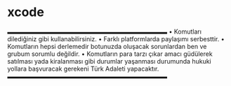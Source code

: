 # xcode
▬▬▬▬▬▬▬▬▬▬▬▬▬▬▬▬▬▬▬▬▬▬▬▬▬▬
• Komutları dilediğiniz gibi kullanabilirsiniz.
• Farklı platformlarda paylaşımı serbesttir.
• Komutların hepsi derlemedir botunuzda oluşacak sorunlardan 
ben ve grubum sorumlu değildir.
• Komutların para tarzı çıkar amacı güdülerek satılması 
yada kiralanması gibi durumlar yaşanması durumunda hukuki
yollara başvuracak gerekeni Türk Adaleti yapacaktır.
▬▬▬▬▬▬▬▬▬▬▬▬▬▬▬▬▬▬▬▬▬▬▬▬▬▬

